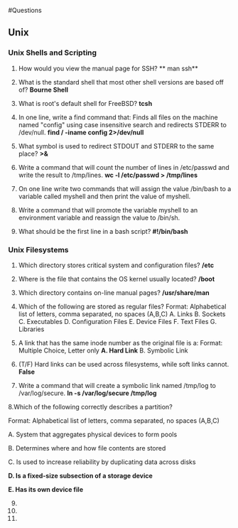 #Questions

## Unix

### Unix Shells and Scripting

1. How would you view the manual page for SSH? ** man ssh**

2. What is the standard shell that most other shell versions are based off of? **Bourne Shell**

3. What is root's default shell for FreeBSD? **tcsh**

4. In one line, write a find command that: Finds all files on the machine named "config" using case insensitive search and redirects STDERR to /dev/null. **find / -iname config 2>/dev/null**

5. What symbol is used to redirect STDOUT and STDERR to the same place? **>&**

6. Write a command that will count the number of lines in /etc/passwd and write the result to /tmp/lines. **wc -l /etc/passwd > /tmp/lines**

7. On one line write two commands that will assign the value /bin/bash to a variable called myshell and then print the value of myshell.

8. Write a command that will promote the variable myshell to an environment variable and reassign the value to /bin/sh.

9. What should be the first line in a bash script? **#!/bin/bash**

### Unix Filesystems

1. Which directory stores critical system and configuration files? **/etc**

2. Where is the file that contains the OS kernel usually located? **/boot**


3. Which directory contains on-line manual pages? **/usr/share/man**

4. Which of the following are stored as regular files?
Format: Alphabetical list of letters, comma separated, no spaces (A,B,C)
A. Links
B. Sockets
C. Executables
D. Configuration Files
E. Device Files
F. Text Files
G. Libraries

5. A link that has the same inode number as the original file is a:
Format: Multiple Choice, Letter only
**A. Hard Link**
B. Symbolic Link

6. (T/F) Hard links can be used across filesystems, while soft links cannot. **False**

7. Write a command that will create a symbolic link named /tmp/log to /var/log/secure. **ln -s /var/log/secure /tmp/log**

8.Which of the following correctly describes a partition?

Format: Alphabetical list of letters, comma separated, no spaces (A,B,C)

A. System that aggregates physical devices to form pools

B. Determines where and how file contents are stored

C. Is used to increase reliability by duplicating data across disks

**D. Is a fixed-size subsection of a storage device**

**E. Has its own device file**

9.

10.

11.
